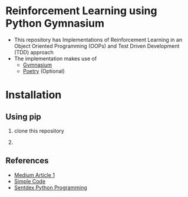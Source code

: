 # Reinforcement Learning using Python Gymnasium
- This repository has Implementations of Reinforcement Learning in an Object Oriented Programming (OOPs) and Test Driven Development (TDD) approach
- The implementation makes use of 
    - [Gymnasium](https://gymnasium.farama.org/content/basic_usage/)
    - [Poetry](https://python-poetry.org/docs/basic-usage/) (Optional)

# Installation

## Using pip 
1. clone this repository

2. 


## References
- [Medium Article 1](https://medium.com/towards-data-science/reinforcement-learning-introduction-and-main-concepts-48ea997c850c)
- [Simple Code](https://www.analyticsvidhya.com/blog/2022/03/a-hands-on-introduction-to-reinforcement-learning-with-python/)
- [Sentdex Python Programming](https://pythonprogramming.net/q-learning-reinforcement-learning-python-tutorial/)